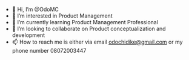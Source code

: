 - 👋 Hi, I’m @OdoMC
- 👀 I’m interested in Product Management 
- 🌱 I’m currently learning Product Management Professional 
- 💞️ I’m looking to collaborate on Product conceptualization and development 
- 📫 How to reach me is either via email odochidike@gmail.com or my phone number 08072003447

<!---
OdoMC/OdoMC is a ✨ special ✨ repository because its `README.md` (this file) appears on your GitHub profile.
You can click the Preview link to take a look at your changes.
--->
